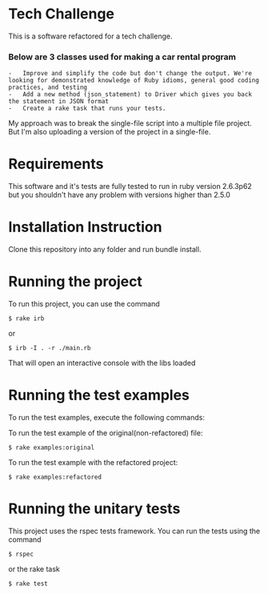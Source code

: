 # Tech Challenge

This is a software refactored for a tech challenge.

### Below are 3 classes used for making a car rental program 
    -   Improve and simplify the code but don't change the output. We're looking for demonstrated knowledge of Ruby idioms, general good coding practices, and testing
    -   Add a new method (json_statement) to Driver which gives you back the statement in JSON format
    -   Create a rake task that runs your tests.

My approach was to break the single-file script into a multiple file project. But I'm also uploading a version of the project in a single-file.

# Requirements
This software and it's tests are fully tested to run in ruby version 2.6.3p62 but you shouldn't have any problem with versions higher than 2.5.0

# Installation Instruction
Clone this repository into any folder and run bundle install.


# Running the project

To run this project, you can use the command 

```
$ rake irb
```

or 

```
$ irb -I . -r ./main.rb
```

That will open an interactive console with the libs loaded

# Running the test examples
To run the test examples, execute the following commands:

To run the test example of the original(non-refactored) file:
```
$ rake examples:original
```

To run the test example with the refactored project:
```
$ rake examples:refactored
```
# Running the unitary tests 

This project uses the rspec tests framework. You can run the tests using the command 

```
$ rspec
```

or the rake task 

```
$ rake test
```

